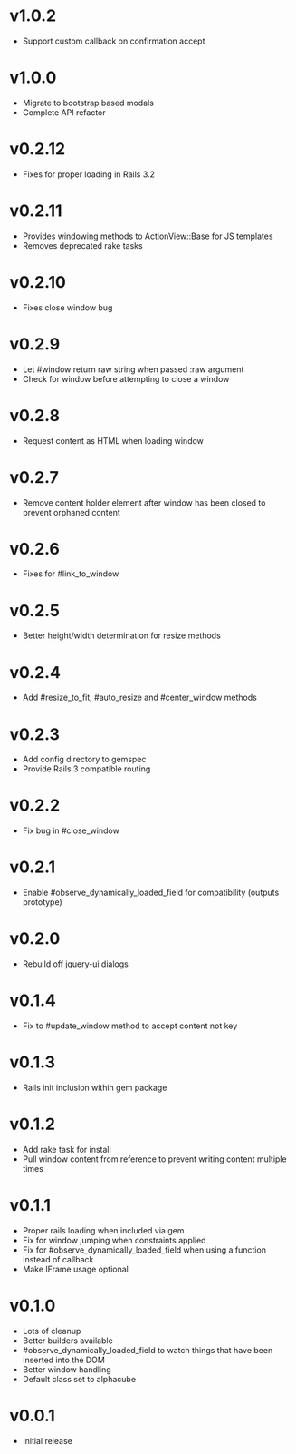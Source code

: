 # v1.0.2
* Support custom callback on confirmation accept

# v1.0.0
* Migrate to bootstrap based modals
* Complete API refactor

# v0.2.12
* Fixes for proper loading in Rails 3.2

# v0.2.11
* Provides windowing methods to ActionView::Base for JS templates
* Removes deprecated rake tasks

# v0.2.10
* Fixes close window bug

# v0.2.9
* Let #window return raw string when passed :raw argument
* Check for window before attempting to close a window

# v0.2.8
* Request content as HTML when loading window

# v0.2.7
* Remove content holder element after window has been closed to prevent orphaned content

# v0.2.6
* Fixes for #link_to_window

# v0.2.5
* Better height/width determination for resize methods

# v0.2.4
* Add #resize_to_fit, #auto_resize and #center_window methods

# v0.2.3
* Add config directory to gemspec
* Provide Rails 3 compatible routing

# v0.2.2
* Fix bug in #close_window

# v0.2.1
* Enable #observe_dynamically_loaded_field for compatibility (outputs prototype)

# v0.2.0
* Rebuild off jquery-ui dialogs

# v0.1.4
* Fix to #update_window method to accept content not key

# v0.1.3
* Rails init inclusion within gem package

# v0.1.2
* Add rake task for install
* Pull window content from reference to prevent writing content multiple times

# v0.1.1
* Proper rails loading when included via gem
* Fix for window jumping when constraints applied
* Fix for #observe_dynamically_loaded_field when using a function instead of callback
* Make IFrame usage optional

# v0.1.0
* Lots of cleanup
* Better builders available
* #observe_dynamically_loaded_field to watch things that have been inserted into the DOM
* Better window handling
* Default class set to alphacube

# v0.0.1
* Initial release

